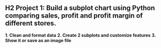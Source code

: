 ## H2 Project 1: Build a subplot chart using Python comparing sales, profit and profit margin of different stores.

**1. Clean and format data**
**2. Create 2 subplots and customize features**
**3. Show it or save as an image file**

